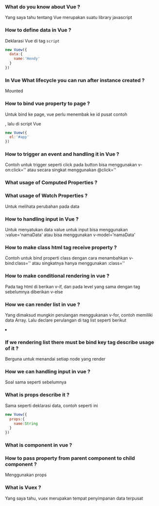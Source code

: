 ### What do you know about Vue ?
Yang saya tahu tentang Vue merupakan suatu library javascript

### How to define data in Vue ?
Deklarasi Vue di tag ```script```
```javascript
new Vuew({
  data:{
    name:'Hendy'
  }
})
```

### In Vue What lifecycle you can run after instance created ?
Mounted

### How to bind vue property to page ?
Untuk bind ke page, vue perlu menembak ke id pusat contoh <div id='app'></div>, lalu di script Vue
```javascript
new Vuew({
  el:'#app'
})
```

### How to trigger an event and handling it in Vue ?
Contoh untuk trigger seperti click pada button bisa menggunakan v-on:click='' atau secara singkat menggunakan @click=''

### What usage of Computed Properties ?

### What usage of Watch Properties ?
Untuk melihata perubahan pada data

### How to handling input in Vue ?
Untuk menyatukan data value untuk input bisa menggunakan :value='namaData' atau bisa menggunakan v-model='namaData'

### How to make class html tag receive property ?
Contoh untuk bind properti class dengan cara menambahkan v-bind:class='' atau singkatnya hanya menggunakan :class=''

### How to make conditional rendering in vue ?
Pada tag html di berikan v-if, dan pada level yang sama dengan tag sebelumnya diberikan v-else

### How we can render list in vue ?
Yang dimaksud mungkin perulangan menggukanan v-for, contoh memiliki data Array. Lalu declare perulangan di tag list seperti berikut <li v-for='array in DataArray'></li>

### If we rendering list there must be bind key tag describe usage of it ?
Berguna untuk menandai setiap node yang render

### How we can handling input in vue ?
Soal sama seperti sebelumnya

### What is props describe it ?
Sama seperti deklarasi data, contoh seperti ini
```javascript
new Vuew({
  props:{
    name:String
  }
})
```

### What is component in vue ?


### How to pass property from parent component to child component ?
Menggunakan props

### What is Vuex ?
Yang saya tahu, vuex merupakan tempat penyimpanan data terpusat